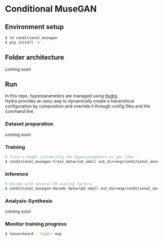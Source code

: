 # Conditional MuseGAN

## Environment setup

```bash
$ cd conditional_musegan
$ pip install -e .
```

## Folder architecture
coming soon

## Run

In this repo, hyperparameters are managed using [Hydra](https://hydra.cc/docs/intro/).<br>
Hydra provides an easy way to dynamically create a hierarchical configuration by composition and override it through config files and the command line.

### Dataset preparation
coming soon

### Training

```bash
# Train a model customizing the hyperparameters as you like
$ conditional_musegan-train data=lod_small out_dir=exp/conditional_musegan
```

### Inference

```bash
# Decode with several F0 scaling factors
$ conditional_musegan-decode data=lpd_small out_dir=exp/conditional_musegan checkpoint_steps=400000
```

### Analysis-Synthesis

coming soon

### Monitor training progress

```bash
$ tensorboard --logdir exp
```
